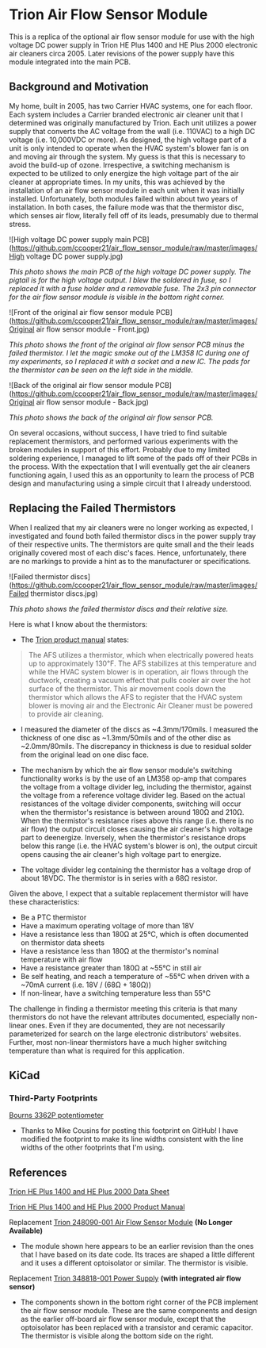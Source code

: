 # Trion Air Flow Sensor Module

This is a replica of the optional air flow sensor module for use with the high voltage DC power supply in Trion HE Plus 1400 and HE Plus 2000 electronic air cleaners circa 2005.  Later revisions of the power supply have this module integrated into the main PCB.

## Background and Motivation

My home, built in 2005, has two Carrier HVAC systems, one for each floor.  Each system includes a Carrier branded electronic air cleaner unit that I determined was originally manufactured by Trion.  Each unit utilizes a power supply that converts the AC voltage from the wall (i.e. 110VAC) to a high DC voltage (i.e. 10,000VDC or more).  As designed, the high voltage part of a unit is only intended to operate when the HVAC system's blower fan is on and moving air through the system.  My guess is that this is necessary to avoid the build-up of ozone.  Irrespective, a switching mechanism is expected to be utilized to only energize the high voltage part of the air cleaner at appropriate times.  In my units, this was achieved by the installation of an air flow sensor module in each unit when it was initially installed.  Unfortunately, both modules failed within about two years of installation.  In both cases, the failure mode was that the thermistor disc, which senses air flow, literally fell off of its leads, presumably due to thermal stress.

![High voltage DC power supply main PCB](https://github.com/ccooper21/air_flow_sensor_module/raw/master/images/High voltage DC power supply.jpg)

*This photo shows the main PCB of the high voltage DC power supply.  The pigtail is for the high voltage output.  I blew the soldered in fuse, so I replaced it with a fuse holder and a removable fuse.  The 2x3 pin connector for the air flow sensor module is visible in the bottom right corner.*

![Front of the original air flow sensor module PCB](https://github.com/ccooper21/air_flow_sensor_module/raw/master/images/Original air flow sensor module - Front.jpg)

*This photo shows the front of the original air flow sensor PCB minus the failed thermistor.  I let the magic smoke out of the LM358 IC during one of my experiments, so I replaced it with a socket and a new IC.  The pads for the thermistor can be seen on the left side in the middle.*

![Back of the original air flow sensor module PCB](https://github.com/ccooper21/air_flow_sensor_module/raw/master/images/Original air flow sensor module - Back.jpg)

*This photo shows the back of the original air flow sensor PCB.*

On several occasions, without success, I have tried to find suitable replacement thermistors, and performed various experiments with the broken modules in support of this effort.  Probably due to my limited soldering experience, I managed to lift some of the pads off of their PCBs in the process.  With the expectation that I will eventually get the air cleaners functioning again, I used this as an opportunity to learn the process of PCB design and manufacturing using a simple circuit that I already understood.

## Replacing the Failed Thermistors

When I realized that my air cleaners were no longer working as expected, I investigated and found both failed thermistor discs in the power supply tray of their respective units.  The thermistors are quite small and the their leads originally covered most of each disc's faces.  Hence, unfortunately, there are no markings to provide a hint as to the manufacturer or specifications.

![Failed thermistor discs](https://github.com/ccooper21/air_flow_sensor_module/raw/master/images/Failed thermistor discs.jpg)

*This photo shows the failed thermistor discs and their relative size.*

Here is what I know about the thermistors:

* The [Trion product manual](https://www.trioniaq.com/getfile2.aspx?fileid=9024) states:

> The AFS utilizes a thermistor, which when electrically powered heats up to approximately 130&#8457;. The AFS stabilizes at this temperature and while the HVAC system blower is in operation, air flows through the ductwork, creating a vacuum effect that pulls cooler air over the hot surface of the thermistor. This air movement cools down the thermistor which allows the AFS to register that the HVAC system blower is moving air and the Electronic Air Cleaner must be powered to provide air cleaning.

* I measured the diameter of the discs as ~4.3mm/170mils.  I measured the thickness of one disc as ~1.3mm/50mils and of the other disc as ~2.0mm/80mils.  The discrepancy in thickness is due to residual solder from the original lead on one disc face.

* The mechanism by which the air flow sensor module's switching functionality works is by the use of an LM358 op-amp that compares the voltage from a voltage divider leg, including the thermistor, against the voltage from a reference voltage divider leg.  Based on the actual resistances of the voltage divider components, switching will occur when the thermistor's resistance is between around 180&#8486; and 210&#8486;.  When the thermistor's resistance rises above this range (i.e. there is no air flow) the output circuit closes causing the air cleaner's high voltage part to deenergize.  Inversely, when the thermistor's resistance drops below this range (i.e. the HVAC system's blower is on), the output circuit opens causing the air cleaner's high voltage part to energize.

* The voltage divider leg containing the thermistor has a voltage drop of about 18VDC.  The thermistor is in series with a 68&#8486; resistor.

Given the above, I expect that a suitable replacement thermistor will have these characteristics:

* Be a PTC thermistor
* Have a maximum operating voltage of more than 18V
* Have a resistance less than 180&#8486; at 25&#8451;, which is often documented on thermistor data sheets
* Have a resistance less than 180&#8486; at the thermistor's nominal temperature with air flow
* Have a resistance greater than 180&#8486; at ~55&#8451; in still air
* Be self heating, and reach a temperature of ~55&#8451; when driven with a ~70mA current (i.e. 18V / (68&#8486; + 180&#8486;))
* If non-linear, have a switching temperature less than 55&#8451;

The challenge in finding a thermistor meeting this criteria is that many thermistors do not have the relevant attributes documented, especially non-linear ones.  Even if they are documented, they are not necessarily parameterized for search on the large electronic distributors' websites.  Further, most non-linear thermistors have a much higher switching temperature than what is required for this application.

## KiCad

### Third-Party Footprints

[Bourns 3362P potentiometer](https://github.com/mcous/kicad-lib/blob/master/footprints/bourns.pretty/BOURNS-3362P_pot.kicad_mod)

* Thanks to Mike Cousins for posting this footprint on GitHub!  I have modified the footprint to make its line widths consistent with the line widths of the other footprints that I'm using.

## References

[Trion HE Plus 1400 and HE Plus 2000 Data Sheet](https://www.trioniaq.com/getfile2.aspx?fileid=8983)

[Trion HE Plus 1400 and HE Plus 2000 Product Manual](https://www.trioniaq.com/getfile2.aspx?fileid=9024)

Replacement [Trion 248090-001 Air Flow Sensor Module](http://www.trionparts.com/248090-001-air-flow-sensor-board.html) **(No Longer Available)**

* The module shown here appears to be an earlier revision than the ones that I have based on its date code.  Its traces are shaped a little different and it uses a different optoisolator or similar.  The thermistor is visible.

Replacement [Trion 348818-001 Power Supply](http://www.trionparts.com/348818-001-power-pack-circuit-board.html) **(with integrated air flow sensor)**

* The components shown in the bottom right corner of the PCB implement the air flow sensor module.  These are the same components and design as the earlier off-board air flow sensor module, except that the optoisolator has been replaced with a transistor and ceramic capacitor.   The thermistor is visible along the bottom side on the right.